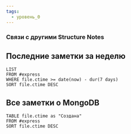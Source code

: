 ```yaml
---
tags:
  - уровень_0
---
```

### Связи с другими Structure Notes

## Последние заметки за неделю

```dataview
LIST
FROM #express  
WHERE file.ctime >= date(now) - dur(7 days)
SORT file.ctime DESC
```

## Все заметки о MongoDB

```dataview
TABLE file.ctime as "Создана"
FROM #express 
SORT file.ctime DESC
```
